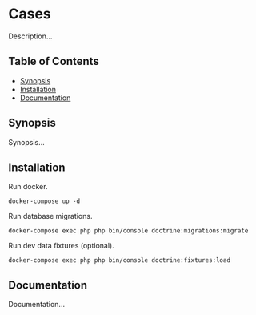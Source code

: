# Cases

Description...

## Table of Contents

- [Synopsis](#Synopsis)
- [Installation](#Installation)
- [Documentation](#Documentation)

## Synopsis

Synopsis...

## Installation

Run docker.

`docker-compose up -d`

Run database migrations.

`docker-compose exec php php bin/console doctrine:migrations:migrate`

Run dev data fixtures (optional).

`docker-compose exec php php bin/console doctrine:fixtures:load`

## Documentation

Documentation...
